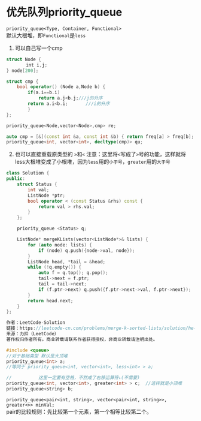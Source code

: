 # 优先队列priority_queue
`priority_queue<Type, Container, Functional>`\
默认大根堆，即`Functional`是`less`
1. 可以自己写一个cmp
```cpp
struct Node {
    　　int i,j;
} node[200];

struct cmp {
    bool operator() (Node a,Node b) {
        if(a.i==b.i)
            return a.j<b.j;///j的升序
        return a.i<b.i;　　　　///i的升序
        }
};

priority_queue<Node,vector<Node>,cmp> re;
```
```cpp
auto cmp = [&](const int &a, const int &b) { return freq[a] > freq[b]; };
priority_queue<int, vector<int>, decltype(cmp)> qu;
```
2. 也可以直接重载原类型的 `>`和`<`
注意：这里将`<`写成了`>`号的功能，这样就将less大根堆变成了小根堆，因为`less`用的`小于号`，`greater`用的`大于号`
```cpp
class Solution {
public:
    struct Status {
        int val;
        ListNode *ptr;
        bool operator < (const Status &rhs) const {
            return val > rhs.val;
        }
    };

    priority_queue <Status> q;

    ListNode* mergeKLists(vector<ListNode*>& lists) {
        for (auto node: lists) {
            if (node) q.push({node->val, node});
        }
        ListNode head, *tail = &head;
        while (!q.empty()) {
            auto f = q.top(); q.pop();
            tail->next = f.ptr; 
            tail = tail->next;
            if (f.ptr->next) q.push({f.ptr->next->val, f.ptr->next});
        }
        return head.next;
    }
};

作者：LeetCode-Solution
链接：https://leetcode-cn.com/problems/merge-k-sorted-lists/solution/he-bing-kge-pai-xu-lian-biao-by-leetcode-solutio-2/
来源：力扣（LeetCode）
著作权归作者所有。商业转载请联系作者获得授权，非商业转载请注明出处。
```

```cpp
#include <queue>
//对于基础类型 默认是大顶堆
priority_queue<int> a; 
//等同于 priority_queue<int, vector<int>, less<int> > a;

//          这里一定要有空格，不然成了右移运算符↓(不需要)
priority_queue<int, vector<int>, greater<int> > c;  //这样就是小顶堆
priority_queue<string> b;
```

`priority_queue<pair<int, string>, vector<pair<int, string>>, greater<>> minVal;`\
pair的比较规则：先比较第一个元素，第一个相等比较第二个。